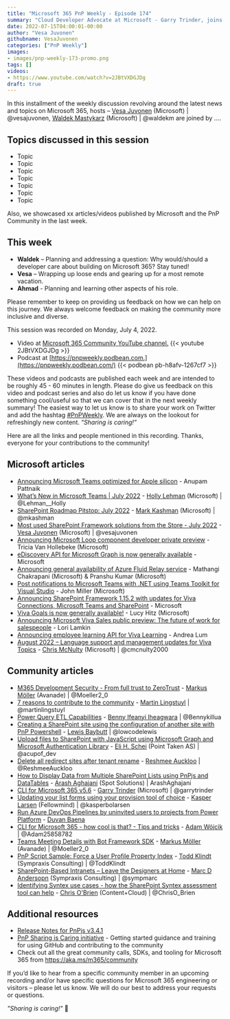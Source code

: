 ```yaml
---
title: "Microsoft 365 PnP Weekly - Episode 174"
summary: "Cloud Developer Advocate at Microsoft - Garry Trinder, joins Microsoft’s Vesa Juvonen and Waldek Mastykarz to discuss consulting your way into Microsoft, training challenges and rewards, getting involved in open-source community-work, plus latest 22 articles/videos from Microsoft/Community this week."
date: 2022-07-15T04:00:01-00:00
author: "Vesa Juvonen"
githubname: VesaJuvonen
categories: ["PnP Weekly"]
images:
- images/pnp-weekly-173-promo.png
tags: []
videos:
- https://www.youtube.com/watch?v=2JBtVXDGJDg
draft: true
---
```

 
In this installment of the weekly discussion revolving around the latest news and topics on Microsoft 365, hosts – [Vesa Juvonen](http://twitter.com/vesajuvonen) (Microsoft) \| @vesajuvonen, [Waldek Mastykarz](http://twitter.com/waldekm) (Microsoft) \| @waldekm are joined by ....

## Topics discussed in this session

* Topic
* Topic
* Topic
* Topic
* Topic
* Topic
* Topic

Also, we showcased xx articles/videos published by Microsoft and the PnP Community in the last week. 

## This week

* **Waldek** – Planning and addressing a question: Why would/should a developer care about building on Microsoft 365? Stay tuned!
* **Vesa** – Wrapping up loose ends and gearing up for a most remote vacation.
* **Ahmad** - Planning and learning other aspects of his role. 

Please remember to keep on providing us feedback on how we can help on this journey. We always welcome feedback on making the community more inclusive and diverse.

This session was recorded on Monday, July 4, 2022.

*   Video at [Microsoft 365 Community YouTube channel.](https://aka.ms/m365pnp-videos)
    {{< youtube 2JBtVXDGJDg >}}
*   Podcast at [https://pnpweekly.podbean.com.](https://pnpweekly.podbean.com/) 
    {{< podbean pb-h8afv-1267cf7 >}}    

These videos and podcasts are published each week and are intended to be roughly 45 - 60 minutes in length.  Please do give us feedback on this video and podcast series and also do let us know if you have done something cool/useful so that we can cover that in the next weekly summary! The easiest way to let us know is to share your work on Twitter and add the hashtag [#PnPWeekly](https://twitter.com/search?q=%23pnpweekly). We are always on the lookout for refreshingly new content. “_Sharing is caring!”_ 

Here are all the links and people mentioned in this recording. Thanks, everyone for your contributions to the community!

## Microsoft articles

* [Announcing Microsoft Teams optimized for Apple silicon](https://techcommunity.microsoft.com/t5/microsoft-teams-blog/announcing-microsoft-teams-optimized-for-apple-silicon/ba-p/3589463) - Anupam Pattnaik
* [What’s New in Microsoft Teams | July 2022](https://techcommunity.microsoft.com/t5/microsoft-teams-blog/what-s-new-in-microsoft-teams-july-2022/ba-p/3583944) - [Holly Lehman](https://twitter.com/Lehman__Holly) (Microsoft) | @Lehman__Holly
* [SharePoint Roadmap Pitstop: July 2022](https://techcommunity.microsoft.com/t5/microsoft-sharepoint-blog/sharepoint-roadmap-pitstop-july-2022/ba-p/3587231) - [Mark Kashman](https://twitter.com/mkashman) (Microsoft) | @mkashman
* [Most used SharePoint Framework solutions from the Store - July 2022](https://techcommunity.microsoft.com/t5/microsoft-sharepoint-blog/most-used-sharepoint-framework-solutions-from-the-store-july/ba-p/3597285) -  [Vesa Juvonen](https://twitter.com/vesajuvonen) (Microsoft) | @vesajuvonen
* [Announcing Microsoft Loop component developer private preview](https://devblogs.microsoft.com/microsoft365dev/announcing-microsoft-loop-component-developer-private-preview/) - Tricia Van Hollebeke (Microsoft)
* [eDiscovery API for Microsoft Graph is now generally available](https://devblogs.microsoft.com/microsoft365dev/ediscovery-api-for-microsoft-graph-is-now-generally-available/) - Microsoft
* [Announcing general availability of Azure Fluid Relay service](https://devblogs.microsoft.com/microsoft365dev/announcing-general-availability-of-azure-fluid-relay-service/) - Mathangi Chakrapani (Microsoft) & Pranshu Kumar (Microsoft)
* [Post notifications to Microsoft Teams with .NET using Teams Toolkit for Visual Studio](https://devblogs.microsoft.com/microsoft365dev/post-notifications-to-microsoft-teams-with-net-using-teams-toolkit-for-visual-studio/) - John Miller (Microsoft)
* [Announcing SharePoint Framework 1.15.2 with updates for Viva Connections, Microsoft Teams and SharePoint](https://devblogs.microsoft.com/microsoft365dev/announcing-sharepoint-framework-1-15-2-with-updates-for-viva-connections-microsoft-teams-and-sharepoint/) - Microsoft
* [Viva Goals is now generally available!](https://techcommunity.microsoft.com/t5/microsoft-viva-blog/viva-goals-is-now-generally-available/ba-p/3581813) - Lucy Hitz (Microsoft)
* [Announcing Microsoft Viva Sales public preview: The future of work for salespeople](https://techcommunity.microsoft.com/t5/microsoft-viva-blog/announcing-microsoft-viva-sales-public-preview-the-future-of/ba-p/3586178) - Lori Lamkin
* [Announcing employee learning API for Viva Learning](https://techcommunity.microsoft.com/t5/microsoft-viva-blog/announcing-employee-learning-api-for-viva-learning/ba-p/3568719) - Andrea Lum
* [August 2022 – Language support and management updates for Viva Topics](https://techcommunity.microsoft.com/t5/microsoft-viva-blog/august-2022-language-support-and-management-updates-for-viva/ba-p/3594023) - [Chris McNulty](https://twitter.com/cmcnulty2000) (Microsoft) | @cmcnulty2000

## Community articles

* [M365 Development Security - From full trust to ZeroTrust](https://pnp.github.io/blog/post/microsoft-365-development-security/) - [Markus Möller](https://twitter.com/Moeller2_0) (Avanade) | @Moeller2_0
* [7 reasons to contribute to the community](https://pnp.github.io/blog/post/7-reasons-to-contribute-to-the-community/) - [Martin Lingstuyl](https://twitter.com/martinlingstuyl) | @martinlingstuyl
* [Power Query ETL Capabilities](https://pnp.github.io/blog/post/power_query_etl/) - [Benny Ifeanyi Iheagwara](https://twitter.com/Bennykillua) | @Bennykillua
* [Creating a SharePoint site using the configuration of another site with PnP Powershell](https://pnp.github.io/blog/post/creating-a-sharepoint-site-using-the-configuration-of-another-site-with-pnp-powershell/) - [Lewis Baybutt](https://twitter.com/lowcodelewis) | @lowcodelewis
* [Upload files to SharePoint with JavaScript using Microsoft Graph and Microsoft Authentication Library](https://pnp.github.io/blog/post/upload-documents-to-sp-using-graph-and-msal/) - [Eli H. Schei](https://twitter.com/acupof_dev) (Point Taken AS) | @acupof_dev
* [Delete all redirect sites after tenant rename](https://pnp.github.io/blog/post/delete-all-redirect-sites-after-tenantrename/) - [Reshmee Auckloo](https://twitter.com/ReshmeeAuckloo) | @ReshmeeAuckloo
* [How to Display Data from Multiple SharePoint Lists using PnPjs and DataTables](https://pnp.github.io/blog/post/how-to-display-data-from-multiple-sharepoint-lists-using-pnpjs-and-datatables/) - [Arash Aghajani](https://github.com/ArashAghajani/) (Spot Solutions) | ArashAghajani
* [CLI for Microsoft 365 v5.6](https://pnp.github.io/blog/cli-for-microsoft-365/cli-for-microsoft-365-v5-6/) - [Garry Trinder](https://twitter.com/garrytrinder) (Microsoft) | @garrytrinder
* [Updating your list forms using your provision tool of choice](https://pnp.github.io/blog/post/updating-your-list-forms-using-your-provisioning-tool-of-choice/) - [Kasper Larsen](https://twitter.com/kasperbolarsen) (Fellowmind) | @kasperbolarsen
* [Run Azure DevOps Pipelines by uninvited users to projects from Power Platform](https://pnp.github.io/blog/post/run-pipelines-azure-devops-from-power-platform/) - [Duvan Baena](https://github.com/DuvanBaena/)
* [CLI for Microsoft 365 - how cool is that? - Tips and tricks](https://pnp.github.io/blog/post/cli-how-cool-is-that-tips-and-tricks/) - [Adam Wójcik](https://twitter.com/Adam25858782) | @Adam25858782
* [Teams Meeting Details with Bot Framework SDK](https://mmsharepoint.wordpress.com/2022/08/04/teams-meeting-details-with-bot-framework-sdk/) - [Markus Möller](https://twitter.com/Moeller2_0) (Avanade) | @Moeller2_0
* [PnP Script Sample: Force a User Profile Property Index](https://www.toddklindt.com/blog/Lists/Posts/Post.aspx?List=56f96349-3bb6-4087-94f4-7f95ff4ca81f&ID=893&Web=48e6fdd1-17db-4543-b2f9-6fc7185484fc) - [Todd Klindt](https://twitter.com/ToddKlindt) (Sympraxis Consulting) | @ToddKlindt
* [SharePoint-Based Intranets – Leave the Designers at Home](https://sympmarc.com/2022/07/27/sharepoint-based-intranets-leave-the-designers-at-home/) - [Marc D Andersopn](https://twitter.com/sympmarc) (Sympraxis Consulting) | @sympmarc
* [Identifying Syntex use cases - how the SharePoint Syntex assessment tool can help](https://www.sharepointnutsandbolts.com/2022/07/Syntex-use-cases-assessment-tool.html) - [Chris O'Brien](https://twitter.com/ChrisO_Brien) (Content+Cloud) | @ChrisO_Brien
  
## Additional resources

* [Release Notes for PnPjs v3.4.1](https://pnp.github.io/pnpjs/)  
* [PnP Sharing is Caring initiative](https://aka.ms/sharing-is-caring) - Getting started guidance and training for using GitHub and contributing to the community
* Check out all the great community calls, SDKs, and tooling for Microsoft 365 from <https://aka.ms/m365/community>

If you’d like to hear from a specific community member in an upcoming recording and/or have specific questions for Microsoft 365 engineering or visitors – please let us know. We will do our best to address your requests or questions.

_"Sharing is caring!"_ 🧡

